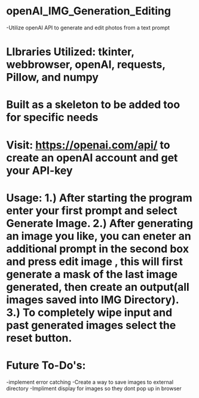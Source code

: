 # openAI_IMG_Generation_Editing

-Utilize openAI API to generate and edit photos from a text prompt

# LIbraries Utilized: tkinter, webbrowser, openAI, requests, Pillow, and numpy

# Built as a skeleton to be added too for specific needs

# Visit: https://openai.com/api/ to create an openAI account and get your API-key

# Usage: 1.) After starting the program enter your first prompt and select Generate Image. 2.) After generating an image you like, you can eneter an additional prompt in the second box and press edit image , this will first generate a mask of the last image generated, then create an output(all images saved into IMG Directory). 3.) To completely wipe input and past generated images select the reset button.

# Future To-Do's: 
  -implement error catching
  -Create a way to save images to external directory
  -Impliment display for images so they dont pop up in browser
  
